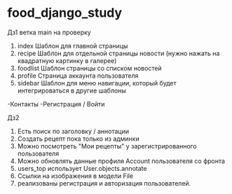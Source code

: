 # food_django_study

Дз1
ветка main на проверку

1) index Шаблон для главной страницы
2) recipe Шаблон для отдельной страницы новости (нужно нажать на квадратную картинку в галерее)
3) foodlist Шаблон страницы со списком новостей
4) profile Страница аккаунта пользователя
5) sidebar Шаблон для меню навигации, который будет интегрироваться в другие шаблоны

-Контакты
-Регистрация / Войти

Дз2
1) Есть поиск по заголовку / аннотации
2) Создать рецепт пока только из админки
3) Можно посмотреть "Мои рецепты" у зарегистрированного пользователя
4) Можно обновлять данные профиля Account пользователя со фронта
5) users_top использует User.objects.annotate
6) Ссылки на изображения в модели File
7) реализованы регистрация и авторизация пользователей.
